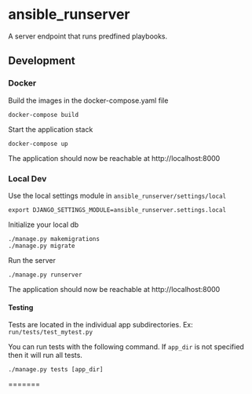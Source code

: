 # ansible_runserver
A server endpoint that runs predfined playbooks.

## Development

### Docker
Build the images in the docker-compose.yaml file
```
docker-compose build
```

Start the application stack
```
docker-compose up
```

The application should now be reachable at http://localhost:8000

### Local Dev
Use the local settings module in `ansible_runserver/settings/local`
```
export DJANGO_SETTINGS_MODULE=ansible_runserver.settings.local
```

Initialize your local db
```
./manage.py makemigrations
./manage.py migrate
```

Run the server
```
./manage.py runserver
```

The application should now be reachable at http://localhost:8000

#### Testing
Tests are located in the individual app subdirectories. Ex: `run/tests/test_mytest.py`

You can run tests with the following command. If `app_dir` is not specified then it will run all tests.
```
./manage.py tests [app_dir]
```
=======
